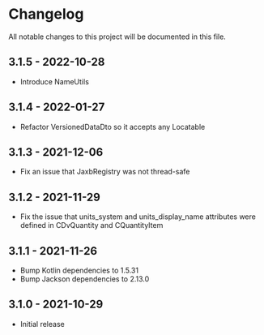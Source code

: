 # Changelog

All notable changes to this project will be documented in this file.


## 3.1.5 - 2022-10-28

- Introduce NameUtils

## 3.1.4 - 2022-01-27

- Refactor VersionedDataDto so it accepts any Locatable

## 3.1.3 - 2021-12-06

- Fix an issue that JaxbRegistry was not thread-safe

## 3.1.2 - 2021-11-29

- Fix the issue that units_system and units_display_name attributes were defined in CDvQuantity and CQuantityItem

## 3.1.1 - 2021-11-26

- Bump Kotlin dependencies to 1.5.31
- Bump Jackson dependencies to 2.13.0

## 3.1.0 - 2021-10-29

- Initial release
